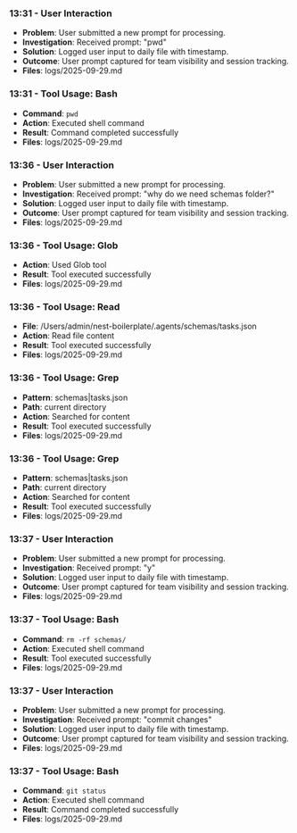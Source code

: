 ### 13:31 - User Interaction
- **Problem**: User submitted a new prompt for processing.
- **Investigation**: Received prompt: "pwd"
- **Solution**: Logged user input to daily file with timestamp.
- **Outcome**: User prompt captured for team visibility and session tracking.
- **Files**: logs/2025-09-29.md

### 13:31 - Tool Usage: Bash
- **Command**: `pwd`
- **Action**: Executed shell command
- **Result**: Command completed successfully
- **Files**: logs/2025-09-29.md

### 13:36 - User Interaction
- **Problem**: User submitted a new prompt for processing.
- **Investigation**: Received prompt: "why do we need schemas folder?"
- **Solution**: Logged user input to daily file with timestamp.
- **Outcome**: User prompt captured for team visibility and session tracking.
- **Files**: logs/2025-09-29.md

### 13:36 - Tool Usage: Glob
- **Action**: Used Glob tool
- **Result**: Tool executed successfully
- **Files**: logs/2025-09-29.md

### 13:36 - Tool Usage: Read
- **File**: /Users/admin/nest-boilerplate/.agents/schemas/tasks.json
- **Action**: Read file content
- **Result**: Tool executed successfully
- **Files**: logs/2025-09-29.md

### 13:36 - Tool Usage: Grep
- **Pattern**: schemas|tasks\.json
- **Path**: current directory
- **Action**: Searched for content
- **Result**: Tool executed successfully
- **Files**: logs/2025-09-29.md

### 13:36 - Tool Usage: Grep
- **Pattern**: schemas|tasks\.json
- **Path**: current directory
- **Action**: Searched for content
- **Result**: Tool executed successfully
- **Files**: logs/2025-09-29.md

### 13:37 - User Interaction
- **Problem**: User submitted a new prompt for processing.
- **Investigation**: Received prompt: "y"
- **Solution**: Logged user input to daily file with timestamp.
- **Outcome**: User prompt captured for team visibility and session tracking.
- **Files**: logs/2025-09-29.md

### 13:37 - Tool Usage: Bash
- **Command**: `rm -rf schemas/`
- **Action**: Executed shell command
- **Result**: Tool executed successfully
- **Files**: logs/2025-09-29.md

### 13:37 - User Interaction
- **Problem**: User submitted a new prompt for processing.
- **Investigation**: Received prompt: "commit changes"
- **Solution**: Logged user input to daily file with timestamp.
- **Outcome**: User prompt captured for team visibility and session tracking.
- **Files**: logs/2025-09-29.md

### 13:37 - Tool Usage: Bash
- **Command**: `git status`
- **Action**: Executed shell command
- **Result**: Command completed successfully
- **Files**: logs/2025-09-29.md

